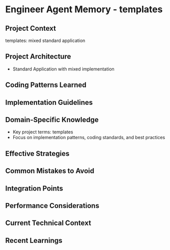 # Engineer Agent Memory - templates

<!-- MEMORY LIMITS: 8KB max | 10 sections max | 15 items per section -->
<!-- Last Updated: 2025-08-13 14:34:34 | Auto-updated by: engineer -->

## Project Context
templates: mixed standard application

## Project Architecture
- Standard Application with mixed implementation

## Coding Patterns Learned
<!-- Items will be added as knowledge accumulates -->

## Implementation Guidelines
<!-- Items will be added as knowledge accumulates -->

## Domain-Specific Knowledge
<!-- Agent-specific knowledge for templates domain -->
- Key project terms: templates
- Focus on implementation patterns, coding standards, and best practices

## Effective Strategies
<!-- Successful approaches discovered through experience -->

## Common Mistakes to Avoid
<!-- Items will be added as knowledge accumulates -->

## Integration Points
<!-- Items will be added as knowledge accumulates -->

## Performance Considerations
<!-- Items will be added as knowledge accumulates -->

## Current Technical Context
<!-- Items will be added as knowledge accumulates -->

## Recent Learnings
<!-- Most recent discoveries and insights -->
